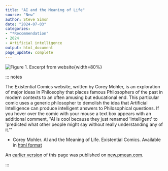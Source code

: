 ```yaml
---
title: "AI and the Meaning of Life"
source: "New"
author: Steve Simon
date: "2024-07-03"
categories:
- "*Recommendation"
- 2024
- Artificial intelligence
output: html_document
page_update: complete
---
```


![Figure 1. Excerpt from website](http://www.pmean.com/new-images/24/existential-ai-01.png){width=80%}

::: notes

The Existential Comics website, written by Corey Mohler, is an exploration of major ideas in Philosophy that places famous Philosophers of the past in modern contexts to an often amusing but educational end. This particular comic uses a generic philosopher to demolish the idea that Artificial Intelligence can produce intelligent answers to Philosophical questions. If you hover over the comic with your mouse a text box appears with an additional comment, "AI is cool because they just renamed 'intelligent' to 'predicted what other people might say without really understanding any of it.'"

-    Corey Mohler. AI and the Meaning of Life. Existential Comics. Available in [html format][ref-mohler-nodate]

[ref-mohler-nodate]: https://existentialcomics.com/comic/557 

An [earlier version][sim2] of this page was published on [new.pmean.com][sim1].

[sim1]: http://new.pmean.com
[sim2]: http://new.pmean.com/existential-ai/

:::
